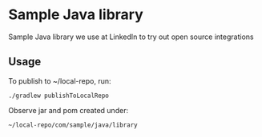 # Sample Java library

Sample Java library we use at LinkedIn to try out open source integrations

## Usage

To publish to ~/local-repo, run:

    ./gradlew publishToLocalRepo

Observe jar and pom created under:

    ~/local-repo/com/sample/java/library


